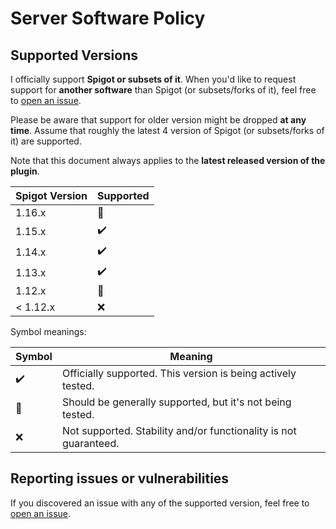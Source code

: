 # Server Software Policy

## Supported Versions

I officially support **Spigot or subsets of it**. When you'd like to request support for **another software** than Spigot (or subsets/forks of it), 
feel free to [open an issue](https://github.com/axelrindle/Broadcaster-Plugin/issues/new?title=Support+Request+for+SERVER_SOFTWARE_HERE).

Please be aware that support for older version might be dropped **at any time**. Assume that roughly the latest 4 version of Spigot (or subsets/forks of it) are supported.

Note that this document always applies to the **latest released version of the plugin**.

| Spigot Version | Supported |
| ------- | ------------------ |
| 1.16.x   | :large_orange_diamond: |
| 1.15.x   | :heavy_check_mark: |
| 1.14.x   | :heavy_check_mark: |
| 1.13.x   | :heavy_check_mark: |
| 1.12.x   | :large_orange_diamond: |
| < 1.12.x   | :x: |

Symbol meanings:

| Symbol | Meaning |
| ------ | ------- |
| :heavy_check_mark: | Officially supported. This version is being actively tested. |
| :large_orange_diamond: | Should be generally supported, but it's not being tested. |
| :x: | Not supported. Stability and/or functionality is not guaranteed. |

## Reporting issues or vulnerabilities

If you discovered an issue with any of the supported version, feel free to [open an issue](https://github.com/axelrindle/Broadcaster-Plugin/issues/new).
